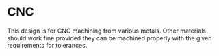 # CNC
This design is for CNC machining from various metals.
Other materials should work fine provided they can be machined properly with the given requirements for tolerances.